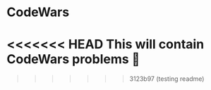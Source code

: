 # CodeWars
<<<<<<< HEAD
This will contain CodeWars problems
🤘
=======
>>>>>>> 3123b97 (testing readme)
